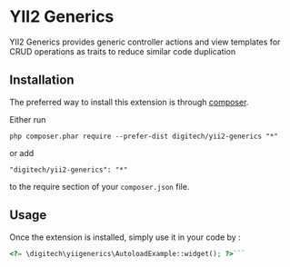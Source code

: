 YII2 Generics
=============
YII2 Generics provides generic controller actions and view templates for CRUD operations as traits to reduce similar code duplication

Installation
------------

The preferred way to install this extension is through [composer](http://getcomposer.org/download/).

Either run

```
php composer.phar require --prefer-dist digitech/yii2-generics "*"
```

or add

```
"digitech/yii2-generics": "*"
```

to the require section of your `composer.json` file.


Usage
-----

Once the extension is installed, simply use it in your code by  :

```php
<?= \digitech\yiigenerics\AutoloadExample::widget(); ?>```
